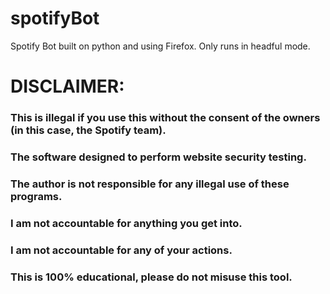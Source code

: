 # spotifyBot

Spotify Bot built on python and using Firefox. Only runs in headful mode.

# DISCLAIMER:

### This is illegal if you use this without the consent of the owners (in this case, the Spotify team).
### The software designed to perform website security testing.
### The author is not responsible for any illegal use of these programs.
### I am not accountable for anything you get into.
### I am not accountable for any of your actions.
### This is 100% educational, please do not misuse this tool.
